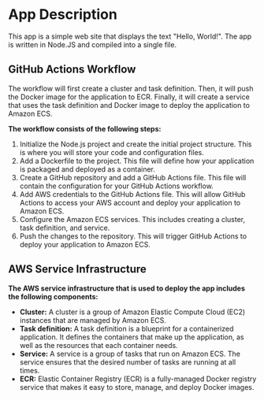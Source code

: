 # App Description

This app is a simple web site that displays the text "Hello, World!". The app is written in Node.JS and compiled into a single file.

## GitHub Actions Workflow

The workflow will first create a cluster and task definition. Then, it will push the Docker image for the application to ECR. Finally, it will create a service that uses the task definition and Docker image to deploy the application to Amazon ECS.

**The workflow consists of the following steps:**
1. Initialize the Node.js project and create the initial project structure. This is where you will store your code and configuration files.
2. Add a Dockerfile to the project. This file will define how your application is packaged and deployed as a container.
3. Create a GitHub repository and add a GitHub Actions file. This file will contain the configuration for your GitHub Actions workflow.
4. Add AWS credentials to the GitHub Actions file. This will allow GitHub Actions to access your AWS account and deploy your application to Amazon ECS.
5. Configure the Amazon ECS services. This includes creating a cluster, task definition, and service.
6. Push the changes to the repository. This will trigger GitHub Actions to deploy your application to Amazon ECS.

## AWS Service Infrastructure

**The AWS service infrastructure that is used to deploy the app includes the following components:**

* **Cluster:** A cluster is a group of Amazon Elastic Compute Cloud (EC2) instances that are managed by Amazon ECS.
* **Task definition:** A task definition is a blueprint for a containerized application. It defines the containers that make up the application, as well as the resources that each container needs.
* **Service:** A service is a group of tasks that run on Amazon ECS. The service ensures that the desired number of tasks are running at all times.
* **ECR:** Elastic Container Registry (ECR) is a fully-managed Docker registry service that makes it easy to store, manage, and deploy Docker images.
